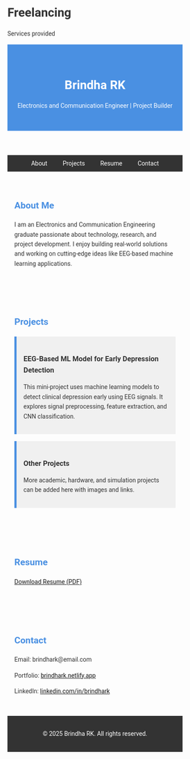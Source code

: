 # Freelancing
Services provided 
<!DOCTYPE html>
<html lang="en">
<head>
  <meta charset="UTF-8">
  <meta name="viewport" content="width=device-width, initial-scale=1.0">
  <title>Brindha RK | Portfolio</title>
  <link href="https://fonts.googleapis.com/css2?family=Roboto&display=swap" rel="stylesheet">
  <style>
    * { margin: 0; padding: 0; box-sizing: border-box; }
    body { font-family: 'Roboto', sans-serif; background: #fdfdfd; color: #333; line-height: 1.6; }
    header { background: #4a90e2; color: white; padding: 2rem 1rem; text-align: center; }
    nav { background: #333; color: white; padding: 0.5rem 1rem; text-align: center; }
    nav a { color: white; margin: 0 1rem; text-decoration: none; }
    section { padding: 2rem 1rem; max-width: 1000px; margin: auto; }
    h2 { color: #4a90e2; margin-bottom: 1rem; }
    .project-card { background: #f0f0f0; padding: 1rem; margin-bottom: 1rem; border-left: 5px solid #4a90e2; }
    .project-card img { max-width: 100%; height: auto; }
    footer { text-align: center; background: #333; color: white; padding: 1rem; }
  </style>
</head>
<body>
  <header>
    <h1>Brindha RK</h1>
    <p>Electronics and Communication Engineer | Project Builder</p>
  </header>

  <nav>
    <a href="#about">About</a>
    <a href="#projects">Projects</a>
    <a href="#resume">Resume</a>
    <a href="#contact">Contact</a>
  </nav>

  <section id="about">
    <h2>About Me</h2>
    <p>I am an Electronics and Communication Engineering graduate passionate about technology, research, and project development. I enjoy building real-world solutions and working on cutting-edge ideas like EEG-based machine learning applications.</p>
  </section>

  <section id="projects">
    <h2>Projects</h2>
    <div class="project-card">
      <h3>EEG-Based ML Model for Early Depression Detection</h3>
      <p>This mini-project uses machine learning models to detect clinical depression early using EEG signals. It explores signal preprocessing, feature extraction, and CNN classification.</p>
    </div>
    <div class="project-card">
      <h3>Other Projects</h3>
      <p>More academic, hardware, and simulation projects can be added here with images and links.</p>
    </div>
  </section>

  <section id="resume">
    <h2>Resume</h2>
    <p><a href="Brindha_RK_Resume.pdf" target="_blank">Download Resume (PDF)</a></p>
  </section>

  <section id="contact">
    <h2>Contact</h2>
    <p>Email: brindhark@email.com</p>
    <p>Portfolio: <a href="https://brindhark.netlify.app" target="_blank">brindhark.netlify.app</a></p>
    <p>LinkedIn: <a href="https://linkedin.com/in/brindhark" target="_blank">linkedin.com/in/brindhark</a></p>
  </section>

  <footer>
    <p>&copy; 2025 Brindha RK. All rights reserved.</p>
  </footer>
</body>
</html>
